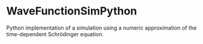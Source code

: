 # WaveFunctionSimPython
Python implementation of a simulation using a numeric approximation of the time-dependent Schrödinger equation.

